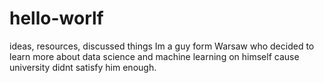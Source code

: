 # hello-worlf
ideas, resources, discussed things
Im a guy form Warsaw who decided to learn more about data science and machine learning on himself cause university didnt satisfy him enough.
